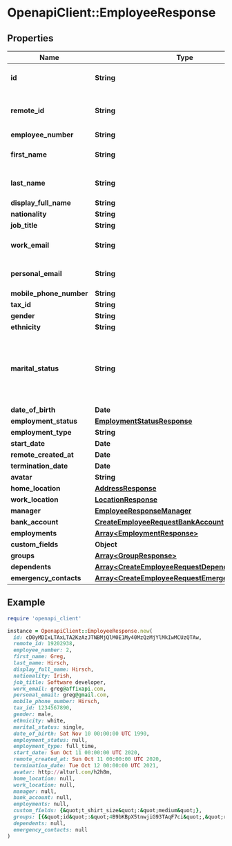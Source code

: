 # OpenapiClient::EmployeeResponse

## Properties

| Name | Type | Description | Notes |
| ---- | ---- | ----------- | ----- |
| **id** | **String** | The Affix-assigned id of the individual | [readonly] |
| **remote_id** | **String** | the remote system-assigned id of the individual | [readonly] |
| **employee_number** | **String** |  |  |
| **first_name** | **String** | the first name of the individual |  |
| **last_name** | **String** | the last name of the individual |  |
| **display_full_name** | **String** |  |  |
| **nationality** | **String** |  |  |
| **job_title** | **String** |  |  |
| **work_email** | **String** | the work email of the individual |  |
| **personal_email** | **String** | the personal email of the individual |  |
| **mobile_phone_number** | **String** | +1234567890 |  |
| **tax_id** | **String** |  |  |
| **gender** | **String** |  |  |
| **ethnicity** | **String** |  |  |
| **marital_status** | **String** | &#x60;other&#x60; option can include co-habitating, civil partnership, separated, divorced, widowed, etc  |  |
| **date_of_birth** | **Date** |  |  |
| **employment_status** | [**EmploymentStatusResponse**](EmploymentStatusResponse.md) |  |  |
| **employment_type** | **String** |  |  |
| **start_date** | **Date** |  |  |
| **remote_created_at** | **Date** |  | [readonly] |
| **termination_date** | **Date** |  |  |
| **avatar** | **String** |  |  |
| **home_location** | [**AddressResponse**](AddressResponse.md) |  |  |
| **work_location** | [**LocationResponse**](LocationResponse.md) |  |  |
| **manager** | [**EmployeeResponseManager**](EmployeeResponseManager.md) |  |  |
| **bank_account** | [**CreateEmployeeRequestBankAccount**](CreateEmployeeRequestBankAccount.md) |  |  |
| **employments** | [**Array&lt;EmploymentResponse&gt;**](EmploymentResponse.md) |  |  |
| **custom_fields** | **Object** |  |  |
| **groups** | [**Array&lt;GroupResponse&gt;**](GroupResponse.md) |  |  |
| **dependents** | [**Array&lt;CreateEmployeeRequestDependents&gt;**](CreateEmployeeRequestDependents.md) |  |  |
| **emergency_contacts** | [**Array&lt;CreateEmployeeRequestEmergencyContacts&gt;**](CreateEmployeeRequestEmergencyContacts.md) |  |  |

## Example

```ruby
require 'openapi_client'

instance = OpenapiClient::EmployeeResponse.new(
  id: cD0yMDIxLTAxLTA2KzAzJTNBMjQlM0E1My40MzQzMjYlMkIwMCUzQTAw,
  remote_id: 19202938,
  employee_number: 2,
  first_name: Greg,
  last_name: Hirsch,
  display_full_name: Hirsch,
  nationality: Irish,
  job_title: Software developer,
  work_email: greg@affixapi.com,
  personal_email: greg@gmail.com,
  mobile_phone_number: Hirsch,
  tax_id: 1234567890,
  gender: male,
  ethnicity: white,
  marital_status: single,
  date_of_birth: Sat Nov 10 00:00:00 UTC 1990,
  employment_status: null,
  employment_type: full_time,
  start_date: Sun Oct 11 00:00:00 UTC 2020,
  remote_created_at: Sun Oct 11 00:00:00 UTC 2020,
  termination_date: Tue Oct 12 00:00:00 UTC 2021,
  avatar: http://alturl.com/h2h8m,
  home_location: null,
  work_location: null,
  manager: null,
  bank_account: null,
  employments: null,
  custom_fields: {&quot;t_shirt_size&quot;:&quot;medium&quot;},
  groups: [{&quot;id&quot;:&quot;4B9bKBpX5tnwjiG93TAqF7ci&quot;,&quot;remote_id&quot;:&quot;df6c28e8&quot;,&quot;name&quot;:&quot;backend&quot;,&quot;type&quot;:&quot;team&quot;},{&quot;id&quot;:&quot;132Xpnw2a38aaQG93TAqF7ci&quot;,&quot;remote_id&quot;:&quot;355c65922637&quot;,&quot;name&quot;:&quot;engineering&quot;,&quot;type&quot;:&quot;department&quot;}],
  dependents: null,
  emergency_contacts: null
)
```

